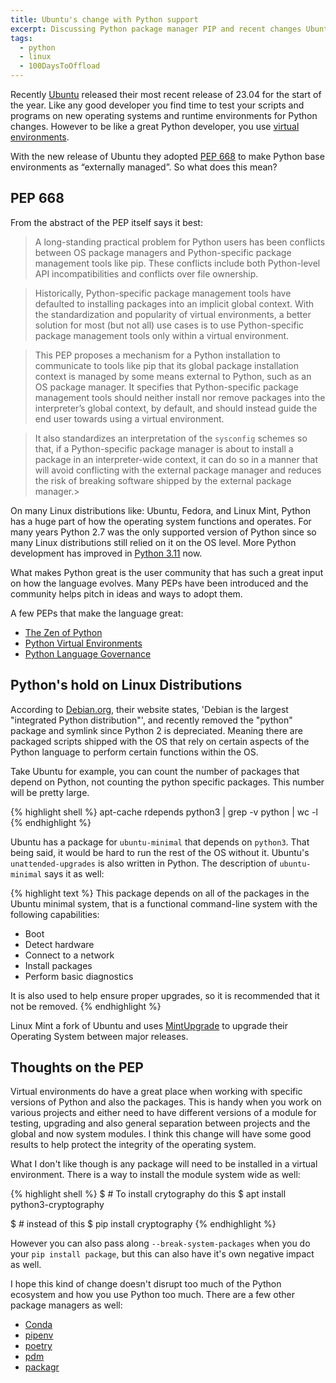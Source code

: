 ```yaml
---
title: Ubuntu's change with Python support
excerpt: Discussing Python package manager PIP and recent changes Ubuntu has taken
tags:
  - python
  - linux
  - 100DaysToOffload
---
```


Recently [Ubuntu](https://ubuntu.com/desktop) released their most recent release of 23.04 for the start of the year. Like any good developer you find time to test your scripts and programs on new operating systems and runtime environments for Python changes. However to be like a great Python developer, you use [virtual environments](https://claytonerrington.com/blog/python-virtual-environments/).

With the new release of Ubuntu they adopted [PEP 668](https://peps.python.org/pep-0668/) to make Python base environments as “externally managed”. So what does this mean?

## PEP 668

From the abstract of the PEP itself says it best:

> A long-standing practical problem for Python users has been conflicts between OS package managers and Python-specific package management tools like pip. These conflicts include both Python-level API incompatibilities and conflicts over file ownership.

> Historically, Python-specific package management tools have defaulted to installing packages into an implicit global context. With the standardization and popularity of virtual environments, a better solution for most (but not all) use cases is to use Python-specific package management tools only within a virtual environment.

> This PEP proposes a mechanism for a Python installation to communicate to tools like pip that its global package installation context is managed by some means external to Python, such as an OS package manager. It specifies that Python-specific package management tools should neither install nor remove packages into the interpreter’s global context, by default, and should instead guide the end user towards using a virtual environment.

> It also standardizes an interpretation of the `sysconfig` schemes so that, if a Python-specific package manager is about to install a package in an interpreter-wide context, it can do so in a manner that will avoid conflicting with the external package manager and reduces the risk of breaking software shipped by the external package manager.>

On many Linux distributions like: Ubuntu, Fedora, and Linux Mint, Python has a huge part of how the operating system functions and operates. For many years Python 2.7 was the only supported version of Python since so many Linux distributions still relied on it on the OS level. More Python development has improved in [Python 3.11](https://www.python.org/downloads/) now. 

What makes Python great is the user community that has such a great input on how the language evolves. Many PEPs have been introduced and the community helps pitch in ideas and ways to adopt them.

A few PEPs that make the language great:

- [The Zen of Python](https://peps.python.org/pep-0020/)
- [Python Virtual Environments](https://peps.python.org/pep-0405/)
- [Python Language Governance](https://peps.python.org/pep-0013/)

## Python's hold on Linux Distributions

According to [Debian.org](https://wiki.debian.org/Python), their website states, 'Debian is the largest "integrated Python distribution"', and recently removed the "python" package and symlink since Python 2 is depreciated. Meaning there are packaged scripts shipped with the OS that rely on certain aspects of the Python language to perform certain functions within the OS.

Take Ubuntu for example, you can count the number of packages that depend on Python, not counting the python specific packages. This number will be pretty large.

{% highlight shell %}
apt-cache rdepends python3 | grep -v python | wc -l
{% endhighlight %}

Ubuntu has a package for `ubuntu-minimal` that depends on `python3`. That being said, it would be hard to run the rest of the OS without it. Ubuntu's `unattended-upgrades` is also written in Python. The description of `ubuntu-minimal` says it as well:

{% highlight text %}
This package depends on all of the packages in the Ubuntu minimal system, that is a functional command-line system with the following capabilities:

- Boot
- Detect hardware
- Connect to a network
- Install packages
- Perform basic diagnostics

It is also used to help ensure proper upgrades, so it is recommended that it not be removed.
{% endhighlight %}

Linux Mint a fork of Ubuntu and uses [MintUpgrade](https://github.com/linuxmint/mintupgrade/blob/master/usr/lib/linuxmint/mintupgrade/mintupgrade.py) to upgrade their Operating System between major releases.

## Thoughts on the PEP

Virtual environments do have a great place when working with specific versions of Python and also the packages. This is handy when you work on various projects and either need to have different versions of a module for testing, upgrading and also general separation between projects and the global and now system modules. I think this change will have some good results to help protect the integrity of the operating system.

What I don't like though is any package will need to be installed in a virtual environment. There is a way to install the module system wide as well:

{% highlight shell %}
$ # To install crytography do this
$ apt install python3-cryptography

$ # instead of this
$ pip install cryptography
{% endhighlight %}

However you can also pass along `--break-system-packages` when you do your `pip install package`, but this can also have it's own negative impact as well.

I hope this kind of change doesn't disrupt too much of the Python ecosystem and how you use Python too much. There are a few other package managers as well:

- [Conda](https://github.com/conda/conda/)
- [pipenv](https://github.com/pypa/pipenv)
- [poetry](https://python-poetry.org/)
- [pdm](https://pdm.fming.dev/)
- [packagr](https://www.packagr.app/)